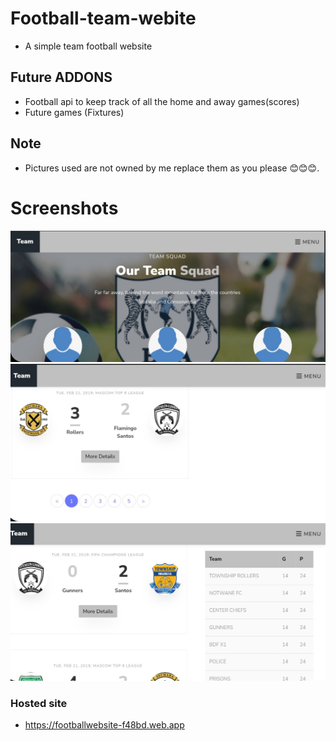 # Football-team-webite

- A simple team football website 

## Future ADDONS

- Football api to keep track of all the home and away games(scores)
- Future games (Fixtures)

## Note

- Pictures used are not owned by me replace them as you please 😊😊😊.


# Screenshots
![screenshot](T1.jpg)
![screenshot](T2.jpg)
![screenshot](T3.jpg)


### Hosted site 

- https://footballwebsite-f48bd.web.app
